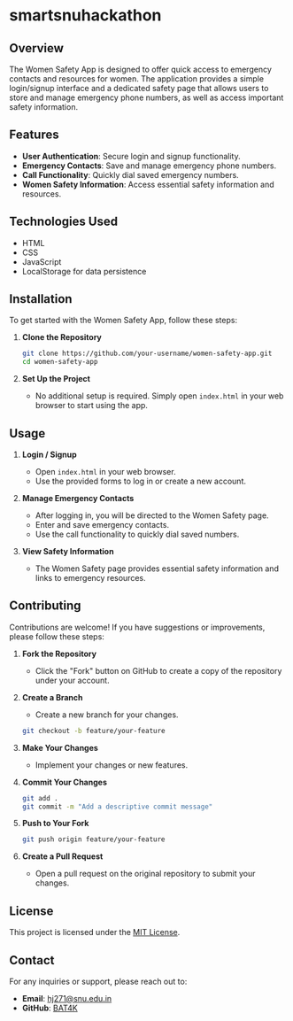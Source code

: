 # smartsnuhackathon

## Overview

The Women Safety App is designed to offer quick access to emergency contacts and resources for women. The application provides a simple login/signup interface and a dedicated safety page that allows users to store and manage emergency phone numbers, as well as access important safety information.

## Features

- **User Authentication**: Secure login and signup functionality.
- **Emergency Contacts**: Save and manage emergency phone numbers.
- **Call Functionality**: Quickly dial saved emergency numbers.
- **Women Safety Information**: Access essential safety information and resources.

## Technologies Used

- HTML
- CSS
- JavaScript
- LocalStorage for data persistence

## Installation

To get started with the Women Safety App, follow these steps:

1. **Clone the Repository**

    ```bash
    git clone https://github.com/your-username/women-safety-app.git
    cd women-safety-app
    ```

2. **Set Up the Project**

    - No additional setup is required. Simply open `index.html` in your web browser to start using the app.

## Usage

1. **Login / Signup**

    - Open `index.html` in your web browser.
    - Use the provided forms to log in or create a new account.

2. **Manage Emergency Contacts**

    - After logging in, you will be directed to the Women Safety page.
    - Enter and save emergency contacts.
    - Use the call functionality to quickly dial saved numbers.

3. **View Safety Information**

    - The Women Safety page provides essential safety information and links to emergency resources.

## Contributing

Contributions are welcome! If you have suggestions or improvements, please follow these steps:

1. **Fork the Repository**

    - Click the "Fork" button on GitHub to create a copy of the repository under your account.

2. **Create a Branch**

    - Create a new branch for your changes.

    ```bash
    git checkout -b feature/your-feature
    ```

3. **Make Your Changes**

    - Implement your changes or new features.

4. **Commit Your Changes**

    ```bash
    git add .
    git commit -m "Add a descriptive commit message"
    ```

5. **Push to Your Fork**

    ```bash
    git push origin feature/your-feature
    ```

6. **Create a Pull Request**

    - Open a pull request on the original repository to submit your changes.

## License

This project is licensed under the [MIT License](LICENSE).

## Contact

For any inquiries or support, please reach out to:

- **Email**: hj271@snu.edu.in
- **GitHub**: [BAT4K](https://github.com/BAT4K/smartsnuhackathon)
